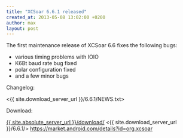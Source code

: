 ```yaml
---
title: "XCSoar 6.6.1 released"
created_at: 2013-05-08 13:02:00 +0200
author: max
layout: post
---
```


The first maintenance release of XCSoar 6.6 fixes the following bugs:

* various timing problems with IOIO
* K6Bt baud rate bug fixed
* polar configuration fixed
* and a few minor bugs

Changelog:

  <{{ site.download_server_url }}/6.6.1/NEWS.txt>

Download:

 [{{ site.absolute_server_url }}/download/](/download/)
 <{{ site.download_server_url }}/6.6.1/>
 <https://market.android.com/details?id=org.xcsoar>
